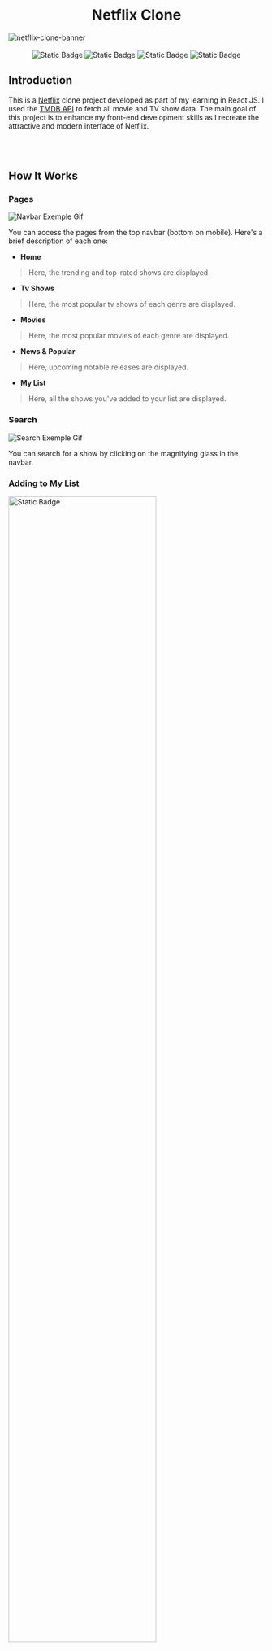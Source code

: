 <div>
  <h1 align="center">Netflix Clone</h1>
  <img alt="netflix-clone-banner" src="https://github.com/JoaoGabrielFA/netflix/assets/112104535/c0f73398-8b4c-49ca-ad48-df3b6284badb">
  <br><br>
  <div align="center">
    <img alt="Static Badge" src="https://img.shields.io/badge/HTML-a31212?style=plastic">
    <img alt="Static Badge" src="https://img.shields.io/badge/CSS-39067a?style=plastic">
    <img alt="Static Badge" src="https://img.shields.io/badge/Javascript-ab9205?style=plastic">
    <img alt="Static Badge" src="https://img.shields.io/badge/React.Js-027bb8?style=plastic">
  </div>
</div>

## Introduction

This is a [Netflix](https://www.netflix.com/browse) clone project developed as part of my learning in React.JS. I used the [TMDB API](https://developer.themoviedb.org/docs) to fetch all movie and TV show data. The main goal of this project is to enhance my front-end development skills as I recreate the attractive and modern interface of Netflix.

<br><br>

## How It Works

### Pages

![Navbar Exemple Gif](https://github.com/JoaoGabrielFA/netflix/assets/112104535/f6173d07-fd65-434f-b578-f9644fb2a0a3)

You can access the pages from the top navbar (bottom on mobile). Here's a brief description of each one:

- **Home** 
> Here, the trending and top-rated shows are displayed.

- **Tv Shows** 
> Here, the most popular tv shows of each genre are displayed.

- **Movies** 
> Here, the most popular movies of each genre are displayed.

- **News & Popular** 
> Here, upcoming notable releases are displayed.

- **My List** 
> Here, all the shows you've added to your list are displayed.

### Search

![Search Exemple Gif](https://github.com/JoaoGabrielFA/netflix/assets/112104535/e38e54db-9f1a-4bea-abd4-9a27bb55e8aa)

You can search for a show by clicking on the magnifying glass in the navbar.

### Adding to My List

<div>
  <img align="center" width="76%" alt="Static Badge" src="https://github.com/JoaoGabrielFA/netflix/assets/112104535/b5e4d9f3-3bce-4e1c-8aaa-a179bad3f539">
  <img align="center" width="23.5%" alt="Static Badge" src="https://github.com/JoaoGabrielFA/netflix/assets/112104535/8b07850e-1cb9-442a-bc05-0dca513d80bd">
  <br><br>
</div>

You can add shows to "My List" by clicking the plus sign (+) on the card or the show page, and to remove, you just need to click again.
